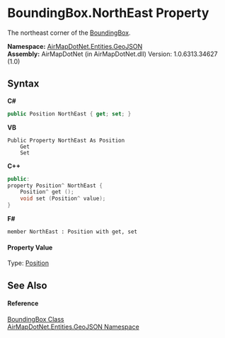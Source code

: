 # BoundingBox.NorthEast Property 
 

The northeast corner of the <a href="T_AirMapDotNet_Entities_GeoJSON_BoundingBox">BoundingBox</a>.

**Namespace:**&nbsp;<a href="N_AirMapDotNet_Entities_GeoJSON">AirMapDotNet.Entities.GeoJSON</a><br />**Assembly:**&nbsp;AirMapDotNet (in AirMapDotNet.dll) Version: 1.0.6313.34627 (1.0)

## Syntax

**C#**<br />
``` C#
public Position NorthEast { get; set; }
```

**VB**<br />
``` VB
Public Property NorthEast As Position
	Get
	Set
```

**C++**<br />
``` C++
public:
property Position^ NorthEast {
	Position^ get ();
	void set (Position^ value);
}
```

**F#**<br />
``` F#
member NorthEast : Position with get, set

```


#### Property Value
Type: <a href="T_AirMapDotNet_Entities_GeoJSON_Position">Position</a>

## See Also


#### Reference
<a href="T_AirMapDotNet_Entities_GeoJSON_BoundingBox">BoundingBox Class</a><br /><a href="N_AirMapDotNet_Entities_GeoJSON">AirMapDotNet.Entities.GeoJSON Namespace</a><br />